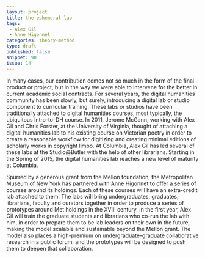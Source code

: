 ```yaml
---
layout: project
title: the ephemeral lab
tags:
 - Alex Gil
 - Anne Higonnet
categories: theory-method
type: draft
published: false
snippet: 90
issue: 14
---
```


In many cases, our contribution comes not so much in the form of the final product or project, but in the way we were able to intervene for the better in current academic social contracts. For several years, the digital humanities community has been slowly, but surely, introducing a digital lab or studio component to curricular training. These labs or studios have been traditionally attached to digital humanities courses, most typically, the ubiquitous Intro-to-DH course. In 2011, Jerome McGann, working with Alex Gil and Chris Forster, at the University of Virginia, thought of attaching a digital humanities lab to his existing course on Victorian poetry in order to create a reasonable workflow for digitizing and creating minimal editions of scholarly works in copyright limbo. At Columbia, Alex Gil has led several of these labs at the Studio@Butler with the help of other librarians. Starting in the Spring of 2015, the digital humanities lab reaches a new level of maturity at Columbia. 

Spurred by a generous grant from the Mellon foundation, the Metropolitan Museum of New York has partnered with Anne Higonnet to offer a series of courses around its holdings. Each of these courses will have an extra-credit lab attached to them. The labs will bring undergraduates, graduates, librarians, faculty and curators together in order to produce a series of prototypes around Met holdings in the XVIII century. In the first year, Alex Gil will train the graduate students and librarians who co-run the lab with him, in order to prepare them to be lab leaders on their own in the future, making the model scalable and sustainable beyond the Mellon grant. The model also places a high-premium on undergraduate-graduate collaborative research in a public forum, and the prototypes will be designed to push them to deepen that collaboration. 

